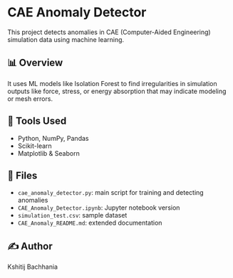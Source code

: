 # CAE Anomaly Detector

This project detects anomalies in CAE (Computer-Aided Engineering) simulation data using machine learning.

## 📊 Overview
It uses ML models like Isolation Forest to find irregularities in simulation outputs like force, stress, or energy absorption that may indicate modeling or mesh errors.

## 🔧 Tools Used
- Python, NumPy, Pandas
- Scikit-learn
- Matplotlib & Seaborn

## 📂 Files
- `cae_anomaly_detector.py`: main script for training and detecting anomalies
- `CAE_Anomaly_Detector.ipynb`: Jupyter notebook version
- `simulation_test.csv`: sample dataset
- `CAE_Anomaly_README.md`: extended documentation

## ✍️ Author
Kshitij Bachhania
